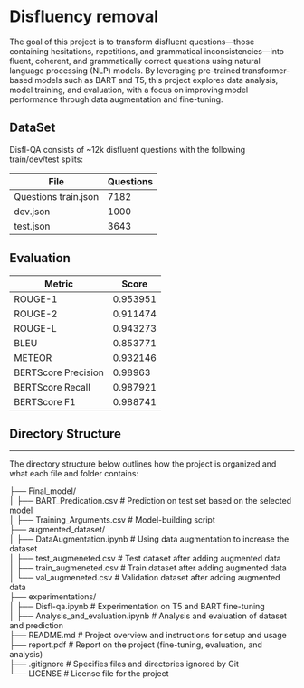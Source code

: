 
# Disfluency removal 

The goal of this project is to transform disfluent questions—those containing hesitations, repetitions, and grammatical inconsistencies—into fluent, coherent, and grammatically correct questions using natural language processing (NLP) models. By leveraging pre-trained transformer-based models such as BART and T5, this project explores data analysis, model training, and evaluation, with a focus on improving model performance through data augmentation and fine-tuning.

## DataSet

Disfl-QA consists of ~12k disfluent questions with the following train/dev/test splits:

|File                  | Questions |
|----------------------|-----------|
|Questions train.json  |   7182    |
|dev.json              |   1000    |
|test.json             |   3643    |



## Evaluation

| Metric              | Score     |
|---------------------|-----------|
| ROUGE-1             | 0.953951  |
| ROUGE-2             | 0.911474  |
| ROUGE-L             | 0.943273  |
| BLEU                | 0.853771  |
| METEOR              | 0.932146  |
| BERTScore Precision | 0.98963   |
| BERTScore Recall    | 0.987921  |
| BERTScore F1        | 0.988741  |

## Directory Structure
--------------------------------------
The directory structure below outlines how the project is organized and what each file and folder contains:

├── Final_model/  
│   ├── BART_Predication.csv         # Prediction on test set based on the selected model  
│   ├── Training_Arguments.csv       # Model-building script  
├── augmented_dataset/  
│   ├── DataAugmentation.ipynb       # Using data augmentation to increase the dataset  
│   ├── test_augmeneted.csv          # Test dataset after adding augmented data  
│   ├── train_augmeneted.csv         # Train dataset after adding augmented data  
│   └── val_augmeneted.csv           # Validation dataset after adding augmented data  
├── experimentations/  
│   ├── Disfl-qa.ipynb               # Experimentation on T5 and BART fine-tuning  
│   ├── Analysis_and_evaluation.ipynb # Analysis and evaluation of dataset and prediction  
├── README.md                        # Project overview and instructions for setup and usage  
├── report.pdf                       # Report on the project (fine-tuning, evaluation, and analysis)  
├── .gitignore                       # Specifies files and directories ignored by Git  
└── LICENSE                          # License file for the project  

